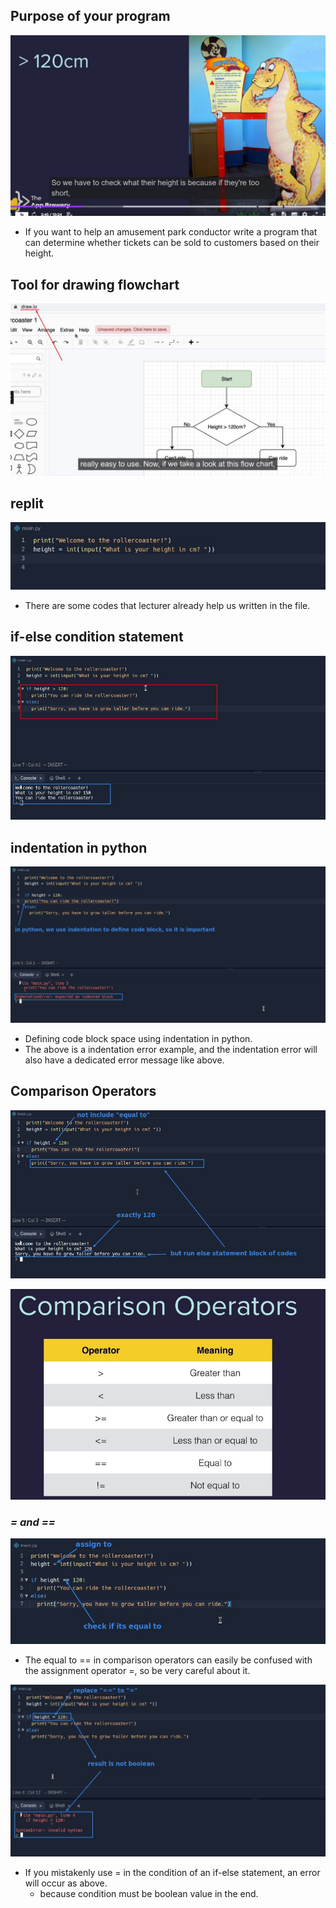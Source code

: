 ## **Purpose of your program**

![Alt purpose](pic/01.jpg)

- If you want to help an amusement park conductor write a program that can determine whether tickets can be sold to customers based on their height.

## **Tool for drawing flowchart**

![Alt draw.io](pic/02.jpg)

## **replit**

![Alt exist codes](pic/03.jpg)

- There are some codes that lecturer already help us written in the file.

## **if-else condition statement**

![Alt written condition statement](pic/04.jpg)

## **indentation in python**

![Alt indent mistake](pic/05.jpg)

- Defining code block space using indentation in python.
- The above is a indentation error example, and the indentation error will also have a dedicated error message like above.

## **Comparison Operators**

![Alt not include equal to](pic/06.jpg)

![Alt comparison operators](pic/07.jpg)

### _= and ==_

![Alt = and ==](pic/08.jpg)

- The equal to == in comparison operators can easily be confused with the assignment operator =, so be very careful about it.

![Alt condition must be boolean](pic/09.jpg)

- If you mistakenly use = in the condition of an if-else statement, an error will occur as above.
  - because condition must be boolean value in the end.
